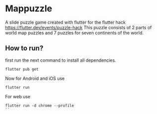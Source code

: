 # Mappuzzle

A slide puzzle game created with flutter for the flutter hack https://flutter.dev/events/puzzle-hack
This puzzle consists of 2 parts of world map puzzles and 7 puzzles for seven continents of the world.

## How to run?

first run the next command to install all dependencies.
```shell
flutter pub get
```

Now for Android and iOS use
```shell
flutter run
```

For web use
```shell
flutter run -d chrome --profile    
``

